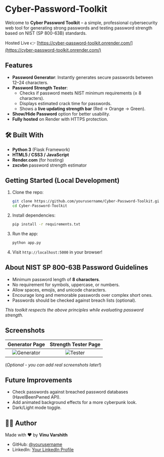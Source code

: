 # Cyber-Password-Toolkit


Welcome to **Cyber Password Toolkit** – a simple, professional cybersecurity web tool for generating strong passwords and testing password strength based on NIST (SP 800-63B) standards.

Hosted Live 👉 [https://cyber-password-toolkit.onrender.com/](https://cyber-password-toolkit.onrender.com/)


##  Features

-  **Password Generator**: Instantly generates secure passwords between 12–24 characters.
-  **Password Strength Tester**:
    - Checks if password meets NIST minimum requirements (≥ 8 characters).
    - Displays estimated crack time for passwords.
    - Shows a **live updating strength bar** (Red → Orange → Green).
-  **Show/Hide Password** option for better usability.
-  **Fully hosted** on Render with HTTPS protection.


## 🛠 Built With

- **Python 3** (Flask Framework)
- **HTML5 / CSS3 / JavaScript**
- **Render.com** (for hosting)
- **zxcvbn** password strength estimator



##  Getting Started (Local Development)

1. Clone the repo:
    ```bash
    git clone https://github.com/yourusername/Cyber-Password-Toolkit.git
    cd Cyber-Password-Toolkit
    ```

2. Install dependencies:
    ```bash
    pip install -r requirements.txt
    ```

3. Run the app:
    ```bash
    python app.py
    ```

4. Visit `http://localhost:5000` in your browser!



##  About NIST SP 800-63B Password Guidelines

- Minimum password length of **8 characters**.
- No requirement for symbols, uppercase, or numbers.
- Allow spaces, emojis, and unicode characters.
- Encourage long and memorable passwords over complex short ones.
- Passwords should be checked against breach lists (optional).

*This toolkit respects the above principles while evaluating password strength.*



##  Screenshots

| Generator Page | Strength Tester Page |
|:--------------:|:--------------------:|
| ![Generator](static/screenshots/generator.png) | ![Tester](static/screenshots/tester.png) |

(*Optional - you can add real screenshots later!*)



##  Future Improvements

- Check passwords against breached password databases (HaveIBeenPwned API).
- Add animated background effects for a more cyberpunk look.
- Dark/Light mode toggle.



## 👨‍💻 Author

Made with ❤️ by **Vinu Varshith**

- GitHub: [@yourusername](https://github.com/yourusername)
- LinkedIn: [Your LinkedIn Profile](https://www.linkedin.com/in/yourprofile/)



